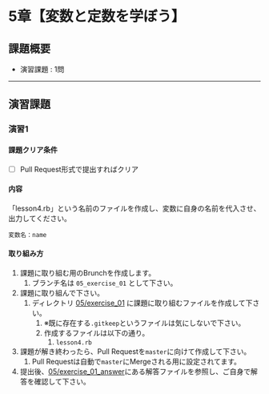 # 5章【変数と定数を学ぼう】

## 課題概要
 - 演習課題 : 1問

---
## 演習課題
### 演習1
#### 課題クリア条件
- [ ] Pull Request形式で提出すればクリア

#### 内容
「lesson4.rb」という名前のファイルを作成し、変数に自身の名前を代入させ、出力してください。
```
変数名：name
```

#### 取り組み方
1. 課題に取り組む用のBrunchを作成します。
   1. ブランチ名は `05_exercise_01` として下さい。
1. 課題に取り組んで下さい。
   1. ディレクトリ [05/exercise_01](./exercise_01) に課題に取り組むファイルを作成して下さい。
      1. ※既に存在する`.gitkeep`というファイルは気にしないで下さい。
      1. 作成するファイルは以下の通り。
         1. `lesson4.rb`
1. 課題が解き終わったら、Pull Requestを`master`に向けて作成して下さい。
   1. Pull Requestは自動で`master`にMergeされる用に設定されてます。
1. 提出後、[05/exercise_01_answer](./exercise_01_answer)にある解答ファイルを参照し、ご自身で解答を確認して下さい。
